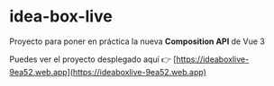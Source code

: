 # idea-box-live

Proyecto para poner en práctica la nueva **Composition API** de Vue 3

Puedes ver el proyecto desplegado aquí 👉 [https://ideaboxlive-9ea52.web.app](https://ideaboxlive-9ea52.web.app)
